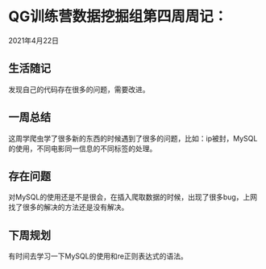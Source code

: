 # QG训练营数据挖掘组第四周周记：
2021年4月22日

## 生活随记
发现自己的代码存在很多的问题，需要改进。


## 一周总结
这周学爬虫学了很多新的东西的时候遇到了很多的问题，比如：ip被封，MySQL的使用，不同电影同一信息的不同标签的处理。


## 存在问题
对MySQL的使用还是不是很会，在插入爬取数据的时候，出现了很多bug，上网找了很多的解决的方法还是没有解决。


## 下周规划
有时间去学习一下MySQL的使用和re正则表达式的语法。


